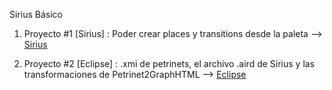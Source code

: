 Sirius Básico

1. Proyecto #1 [Sirius] : Poder crear places y transitions desde la paleta --> <a target="_blank" href="https://github.com/remedrano/automatizacionTalleres/tree/master/Semana9/SiriusBasic/petrinet.project.design" > Sirius </a>

1. Proyecto #2 [Eclipse] : .xmi de petrinets, el archivo .aird de Sirius y las transformaciones de Petrinet2GraphHTML --> <a target="_blank" href="https://github.com/remedrano/automatizacionTalleres/tree/master/Semana9/SiriusBasic/SiriusTallerSemana9" > Eclipse </a>
